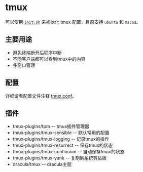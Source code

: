 # tmux

可以使用 [`init.sh`](init.sh) 来初始化 tmux 配置，目前支持 `ubuntu` 和 `macos`。

## 主要用途

- 避免终端断开后程序中断
- 不同客户端都可以看到tmux中的内容
- 多窗口管理

## 配置

详细请看配置文件注释 [tmux.conf](tmux.conf)。

## 插件

- tmux-plugins/tpm -- tmux插件管理器
- tmux-plugins/tmux-sensible -- 默认常用的配置
- tmux-plugins/tmux-logging -- 记录tmux的操作
- tmux-plugins/tmux-resurrect -- 保存tmux的状态
- tmux-plugins/tmux-continuum -- 自动保存tmux的状态
- tmux-plugins/tmux-yank -- 复制到系统剪贴板
- dracula/tmux -- dracula主题
